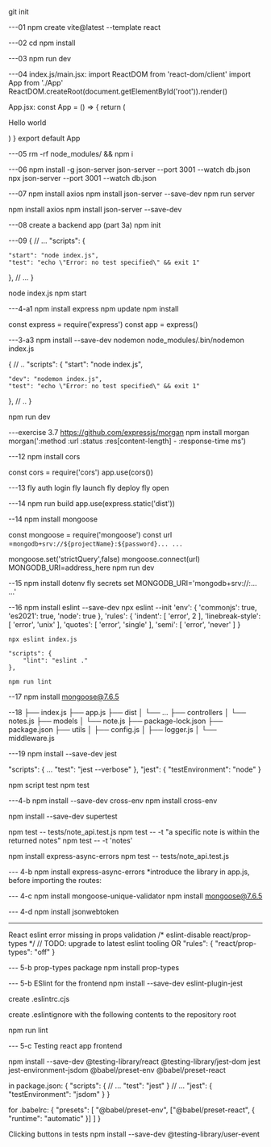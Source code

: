 git init

---01
npm create vite@latest <project directory name> --template react

---02
cd <project directory name>
npm install

---03
npm run dev

---04 
index.js/main.jsx:
import ReactDOM from 'react-dom/client'
import App from './App'
ReactDOM.createRoot(document.getElementById('root')).render(<App />)

App.jsx:
const App = () => {
  return (
    <div>
      <p>Hello world</p>
    </div>
  )
}
export default App

---05
rm -rf node_modules/ && npm i

---06
npm install -g json-server
json-server --port 3001 --watch db.json
npx json-server --port 3001 --watch db.json

---07
npm install axios
npm install json-server --save-dev
npm run server

npm install axios
npm install json-server --save-dev

---08
create a backend app (part 3a)
npm init

---09
{
  // ...
  "scripts": {

    "start": "node index.js",
    "test": "echo \"Error: no test specified\" && exit 1"
  },
  // ...
}

node index.js
npm start

---4-a1
npm install express
npm update
npm install

const express = require('express')
const app = express()


---3-a3
npm install --save-dev nodemon
node_modules/.bin/nodemon index.js

{
  // ..
  "scripts": {
    "start": "node index.js",

    "dev": "nodemon index.js",
    "test": "echo \"Error: no test specified\" && exit 1"
  },
  // ..
}

npm run dev

---exercise 3.7
https://github.com/expressjs/morgan
npm install morgan
morgan(':method :url :status :res[content-length] - :response-time ms')


---12
npm install cors

const cors = require('cors')
app.use(cors())

---13
fly auth login
fly launch
fly deploy
fly open

---14
npm run build
app.use(express.static('dist'))

--14
npm install mongoose

const mongoose = require('mongoose')
const url =`mongodb+srv://${projectName}:${password}... ...`

mongoose.set('strictQuery',false)
mongoose.connect(url)
MONGODB_URI=address_here npm run dev

--15
npm install dotenv
fly secrets set MONGODB_URI='mongodb+srv://<projectName>:<password>... ...'

--16
npm install eslint --save-dev
npx eslint --init
'env': {
        'commonjs': true,
        'es2021': true,
        'node': true
    },
  'rules': {
        'indent': [
            'error',
            2
        ],
        'linebreak-style': [
            'error',
            'unix'
        ],
        'quotes': [
            'error',
            'single'
        ],
        'semi': [
            'error',
            'never'
        ]
    }

    npx eslint index.js

    "scripts": {
        "lint": "eslint ."
    },

    npm run lint

--17
npm install mongoose@7.6.5

--18
├── index.js
├── app.js
├── dist
│   └── ...
├── controllers
│   └── notes.js
├── models
│   └── note.js
├── package-lock.json
├── package.json
├── utils
│   ├── config.js
│   ├── logger.js
│   └── middleware.js  

---19
npm install --save-dev jest

"scripts": {
  ...
  "test": "jest --verbose"
},
 "jest": {
   "testEnvironment": "node"
 }

npm script test
npm test

---4-b
npm install --save-dev cross-env
npm install cross-env

npm install --save-dev supertest

npm test -- tests/note_api.test.js
npm test -- -t "a specific note is within the returned notes"
npm test -- -t 'notes'

npm install express-async-errors
npm test -- tests/note_api.test.js

--- 4-b
npm install express-async-errors *introduce the library in app.js, before importing the routes:

--- 4-c
npm install mongoose-unique-validator
npm install mongoose@7.6.5

--- 4-d
npm install jsonwebtoken

---------------------------------------
React eslint error missing in props validation
  /* eslint-disable react/prop-types */ // TODO: upgrade to latest eslint tooling
 OR
  "rules": {
  "react/prop-types": "off"
  }

--- 5-b
prop-types package
npm install prop-types

--- 5-b
ESlint for the frontend
npm install --save-dev eslint-plugin-jest

create .eslintrc.cjs 

create .eslintignore with the following contents to the repository root

npm run lint

--- 5-c 
Testing react app frontend

npm install --save-dev @testing-library/react @testing-library/jest-dom jest jest-environment-jsdom @babel/preset-env @babel/preset-react

in package.json:
{
  "scripts": {
    // ...
    "test": "jest"
  }
  // ...
  "jest": {
    "testEnvironment": "jsdom"
  }
}

for .babelrc:
{
  "presets": [
    "@babel/preset-env",
    ["@babel/preset-react", { "runtime": "automatic" }]
  ]
}

Clicking buttons in tests
npm install --save-dev @testing-library/user-event